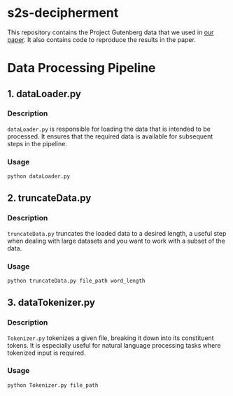 # s2s-decipherment

This repository contains the Project Gutenberg data that we used in [our paper](https://aclanthology.org/2021.acl-long.561/). It also contains code to reproduce the results in the paper.


# Data Processing Pipeline
## 1. dataLoader.py

### Description

`dataLoader.py` is responsible for loading the data that is intended to be processed. It ensures that the required data is available for subsequent steps in the pipeline.

### Usage

```bash
python dataLoader.py 
```
## 2. truncateData.py

### Description

`truncateData.py` truncates the loaded data to a desired length, a useful step when dealing with large datasets and you want to work with a subset of the data.
### Usage

```bash
python truncateData.py file_path word_length
```
## 3. dataTokenizer.py

### Description

`Tokenizer.py` tokenizes a given file, breaking it down into its constituent tokens. It is especially useful for natural language processing tasks where tokenized input is required.

### Usage

```bash
python Tokenizer.py file_path
```